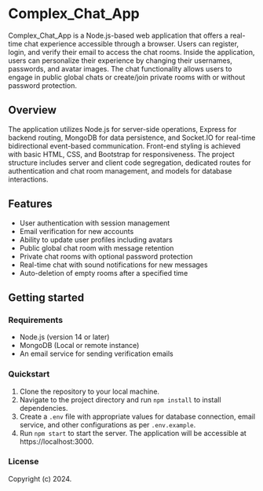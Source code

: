 # Complex_Chat_App

Complex_Chat_App is a Node.js-based web application that offers a real-time chat experience accessible through a browser. Users can register, login, and verify their email to access the chat rooms. Inside the application, users can personalize their experience by changing their usernames, passwords, and avatar images. The chat functionality allows users to engage in public global chats or create/join private rooms with or without password protection.

## Overview

The application utilizes Node.js for server-side operations, Express for backend routing, MongoDB for data persistence, and Socket.IO for real-time bidirectional event-based communication. Front-end styling is achieved with basic HTML, CSS, and Bootstrap for responsiveness. The project structure includes server and client code segregation, dedicated routes for authentication and chat room management, and models for database interactions.

## Features

- User authentication with session management
- Email verification for new accounts
- Ability to update user profiles including avatars
- Public global chat room with message retention
- Private chat rooms with optional password protection
- Real-time chat with sound notifications for new messages
- Auto-deletion of empty rooms after a specified time

## Getting started

### Requirements

- Node.js (version 14 or later)
- MongoDB (Local or remote instance)
- An email service for sending verification emails

### Quickstart

1. Clone the repository to your local machine.
2. Navigate to the project directory and run `npm install` to install dependencies.
3. Create a `.env` file with appropriate values for database connection, email service, and other configurations as per `.env.example`.
4. Run `npm start` to start the server. The application will be accessible at https://localhost:3000.

### License

Copyright (c) 2024.